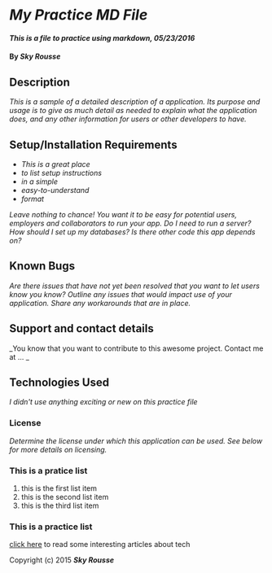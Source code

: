 # _My Practice MD File_

#### _This is a file to practice using markdown, 05/23/2016_

#### By _**Sky Rousse**_

## Description

_This is a sample of a detailed description of a application. Its purpose and usage is to give as much detail as needed to explain what the application does, and any other information for users or other developers to have._

## Setup/Installation Requirements

* _This is a great place_
* _to list setup instructions_
* _in a simple_
* _easy-to-understand_
* _format_

_Leave nothing to chance! You want it to be easy for potential users, employers and collaborators to run your app. Do I need to run a server? How should I set up my databases? Is there other code this app depends on?_

## Known Bugs

_Are there issues that have not yet been resolved that you want to let users know you know?  Outline any issues that would impact use of your application.  Share any workarounds that are in place._

## Support and contact details

_You know that you want to contribute to this awesome project. Contact me at ... _

## Technologies Used

_I didn't use anything exciting or new on this practice file_

### License

*Determine the license under which this application can be used.  See below for more details on licensing.*

### This is a pratice list
1. this is the first list item
2. this is the second list item
3. this is the third list item

### This is a practice list
[click here](http://wired.com) to read some interesting articles about tech

Copyright (c) 2015 **_Sky Rousse_**
